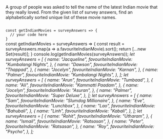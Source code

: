 A group of people was asked to tell the name of the latest Indian movie that they really loved. From the given list of survey answers, find an alphabetically sorted unique list of these movie names.

<codeblock language="javascript" type="exercise" testMode="multipleInput">
<code>
const getIndianMovies = surveyAnswers => {
  // your code here
}
</code>

<solution>
const getIndianMovies = surveyAnswers => {
  const result = surveyAnswers.map(a => a.favouriteIndianMovie).sort();
  return [...new Set(result)];
}
</solution>

<testcases>
<caller>
console.log(getIndianMovies(surveyAnswers));
</caller>
<testcase>
<i>
let surveyAnswers = [
  {
    name: "Jacqueline",
    favouriteIndianMovie: "Kumbalangi Nights",
  },
  {
    name: "Dawson",
    favouriteIndianMovie: "Thappad",
  },
  {
    name: "Jocelyn",
    favouriteIndianMovie: "Karnan",
  },
  {
    name: "Palmer",
    favouriteIndianMovie: "Kumbalangi Nights",
  },
];
</i>
</testcase>
<testcase>
<i>
let surveyAnswers = [
  {
    name: "Arun",
    favouriteIndianMovie: "Tumbaad",
  },
  {
    name: "Ali",
    favouriteIndianMovie: "Kammatti Paadam",
  },
  {
    name: "Jocelyn",
    favouriteIndianMovie: "Asuran",
  },
  {
    name: "Palmer",
    favouriteIndianMovie: "Super Deluxe",
  },
];
</i>
</testcase>
<testcase>
<i>
let surveyAnswers = [
  {
    name: "Sam",
    favouriteIndianMovie: "Slumdog Millionaire",
  },
  {
    name: "Eve",
    favouriteIndianMovie: "Lunchbox",
  },
  {
    name: "Lao",
    favouriteIndianMovie: "Bahubali",
  },
  {
    name: "Linh",
    favouriteIndianMovie: "Kabali",
  },
];
</i>
</testcase>
<testcase>
<i>
let surveyAnswers = [
  {
    name: "Rohit",
    favouriteIndianMovie: "Utharam",
  },
  {
    name: "Ismail",
    favouriteIndianMovie: "Ratsasan",
  },
  {
    name: "Peter",
    favouriteIndianMovie: "Ratsasan",
  },
  {
    name: "Roy",
    favouriteIndianMovie: "Psycho",
  },
];
</i>
</testcase>
</testcases>
</codeblock>
